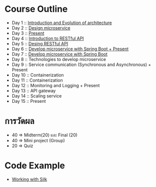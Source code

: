 # Course Outline

* Day 1 :: [Introduction and Evolution of architecture](https://github.com/up1/course_microservice_kmitl/tree/master/slide/day01)
* Day 2 :: [Design microservice](https://github.com/up1/course_microservice_kmitl/tree/master/slide/day02)
* Day 3 :: [Present](https://github.com/up1/course_microservice_kmitl/tree/master/slide/day03)
* Day 4 :: [Introduction to RESTful API](https://github.com/up1/course_microservice_kmitl/tree/master/slide/day04)
* Day 5 :: [Desing RESTful API](https://github.com/up1/course_microservice_kmitl/tree/master/slide/day05)
* Day 6 :: [Develop microservice with Spring Boot + Present](https://github.com/up1/course_microservice_kmitl/tree/master/slide/day06)
* Day 7 :: [Develop microservice with Spring Boot](https://github.com/up1/course_microservice_kmitl/tree/master/slide/day07)
* Day 8 :: Technologies to develop microservice
* Day 9 :: Service communication (Synchronous and Asynchronous)  + Present
* Day 10 :: Containerization
* Day 11 :: Containerization
* Day 12 :: Monitoring and Logging  + Present
* Day 13 :: API gateway
* Day 14 :: Scaling service
* Day 15 :: Present


# การวัดผล

* 40  => Midterm(20) และ Final (20)
* 40  => Mini project (Group)
* 20  => Quiz


# Code Example
* [Working with Silk](https://github.com/up1/working-with-silk)
